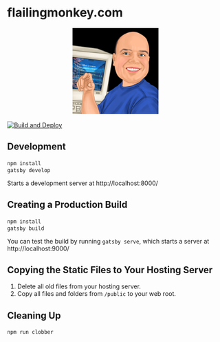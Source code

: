 # flailingmonkey.com

<div align="center">
    <img src="static/logos/logo-1024.png" alt="Logo" width='200px' height='200px'/>
</div>

[![Build and Deploy](https://github.com/MikeRatcliffe/flailingmonkey/actions/workflows/build-and-deploy.yaml/badge.svg)](https://github.com/MikeRatcliffe/flailingmonkey/actions/workflows/build-and-deploy.yaml)

## Development

```shell
npm install
gatsby develop
```

Starts a development server at http://localhost:8000/

## Creating a Production Build

```shell
npm install
gatsby build
```

You can test the build by running `gatsby serve`, which starts a server at http://localhost:9000/

## Copying the Static Files to Your Hosting Server

1. Delete all old files from your hosting server.
2. Copy all files and folders from `/public` to your web root.

## Cleaning Up

```shell
npm run clobber
```
